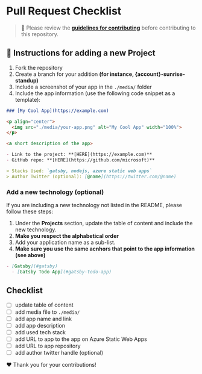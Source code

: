 # Pull Request Checklist

> 🚨 Please review the **[guidelines for contributing](../../CONTRIBUTING.md)** before contributing to this repository.

## 🎉 Instructions for adding a new Project 

1. Fork the repository
1. Create a branch for your addition **(for instance, {account}-sunrise-standup)**
1. Include a screenshot of your app in the `./media/` folder
1. Include the app information (use the following code snippet as a template):

```md
### [My Cool App](https://example.com)

<p align="center">
  <img src="./media/your-app.png" alt="My Cool App" width="100%">
</p>

<a short description of the app>

- Link to the project: **[HERE](https://example.com)**
- GitHub repo: **[HERE](https://github.com/microsoft)**

> Stacks Used: `gatsby, nodejs, azure static web apps`
> Author Twitter (optional): [@name](https://twitter.com/@name)

```

### Add a new technology (optional)

If you are including a new technology not listed in the README, please follow these steps:

1. Under the **Projects** section, update the table of content and include the new technology.
1. **Make you respect the alphabetical order**
1. Add your application name as a sub-list.
1. **Make sure you use the same acnhors that point to the app information (see above)**

```md
- [Gatsby](#gatsby)
  - [Gatsby Todo App](#gatsby-todo-app)
```

## Checklist 

- [ ] update table of content
- [ ] add media file to `./media/`
- [ ] add app name and link
- [ ] add app description
- [ ] add used tech stack
- [ ] add URL to app to the app on Azure Static Web Apps
- [ ] add URL to app repository
- [ ] add author twitter handle (optional)

❤️ Thank you for your contributions!

